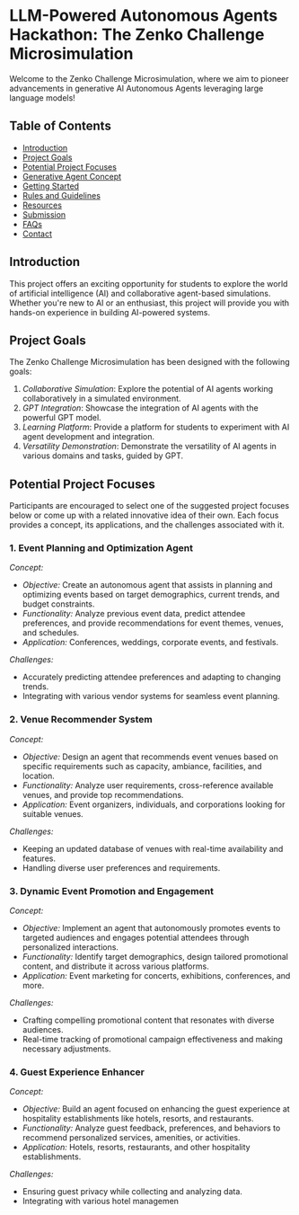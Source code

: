 # LLM-Powered Autonomous Agents Hackathon: The Zenko Challenge Microsimulation

Welcome to the Zenko Challenge Microsimulation, where we aim to pioneer advancements in generative AI Autonomous Agents leveraging large language models!

## Table of Contents

- [Introduction](#introduction)
- [Project Goals](#project-goals)
- [Potential Project Focuses](#potential-project-focuses)
- [Generative Agent Concept](#generative-agent-concept)
- [Getting Started](#getting-started)
- [Rules and Guidelines](#rules-and-guidelines)
- [Resources](#resources)
- [Submission](#submission)
- [FAQs](#faqs)
- [Contact](#contact)

## Introduction

This project offers an exciting opportunity for students to explore the world of artificial intelligence (AI) and collaborative agent-based simulations. Whether you're new to AI or an enthusiast, this project will provide you with hands-on experience in building AI-powered systems.

## Project Goals

The Zenko Challenge Microsimulation has been designed with the following goals:

1. *Collaborative Simulation*: Explore the potential of AI agents working collaboratively in a simulated environment.
2. *GPT Integration*: Showcase the integration of AI agents with the powerful GPT model.
3. *Learning Platform*: Provide a platform for students to experiment with AI agent development and integration.
4. *Versatility Demonstration*: Demonstrate the versatility of AI agents in various domains and tasks, guided by GPT.

## Potential Project Focuses

Participants are encouraged to select one of the suggested project focuses below or come up with a related innovative idea of their own. Each focus provides a concept, its applications, and the challenges associated with it.

### 1. Event Planning and Optimization Agent

*Concept:*

- *Objective:* Create an autonomous agent that assists in planning and optimizing events based on target demographics, current trends, and budget constraints.
- *Functionality:* Analyze previous event data, predict attendee preferences, and provide recommendations for event themes, venues, and schedules.
- *Application:* Conferences, weddings, corporate events, and festivals.

*Challenges:*
- Accurately predicting attendee preferences and adapting to changing trends.
- Integrating with various vendor systems for seamless event planning.

### 2. Venue Recommender System

*Concept:*

- *Objective:* Design an agent that recommends event venues based on specific requirements such as capacity, ambiance, facilities, and location.
- *Functionality:* Analyze user requirements, cross-reference available venues, and provide top recommendations.
- *Application:* Event organizers, individuals, and corporations looking for suitable venues.

*Challenges:*
- Keeping an updated database of venues with real-time availability and features.
- Handling diverse user preferences and requirements.

### 3. Dynamic Event Promotion and Engagement

*Concept:*

- *Objective:* Implement an agent that autonomously promotes events to targeted audiences and engages potential attendees through personalized interactions.
- *Functionality:* Identify target demographics, design tailored promotional content, and distribute it across various platforms.
- *Application:* Event marketing for concerts, exhibitions, conferences, and more.

*Challenges:*
- Crafting compelling promotional content that resonates with diverse audiences.
- Real-time tracking of promotional campaign effectiveness and making necessary adjustments.

### 4. Guest Experience Enhancer

*Concept:*

- *Objective:* Build an agent focused on enhancing the guest experience at hospitality establishments like hotels, resorts, and restaurants.
- *Functionality:* Analyze guest feedback, preferences, and behaviors to recommend personalized services, amenities, or activities.
- *Application:* Hotels, resorts, restaurants, and other hospitality establishments.

*Challenges:*
- Ensuring guest privacy while collecting and analyzing data.
- Integrating with various hotel managemen
  
